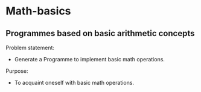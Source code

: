 # Math-basics
## Programmes based on basic arithmetic concepts
Problem statement:  
  * Generate a Programme to implement basic math operations.
  
Purpose:  
  * To acquaint oneself with basic math operations.
